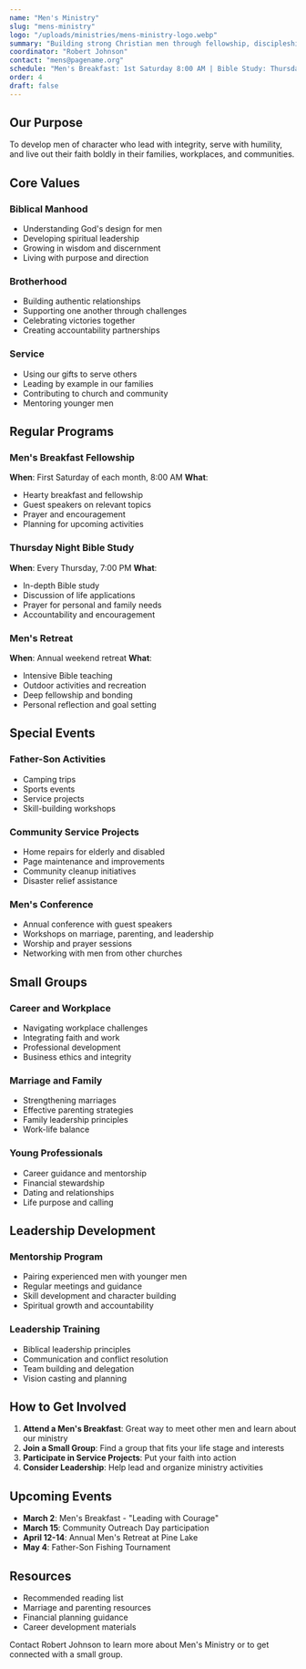 ```yaml
---
name: "Men's Ministry"
slug: "mens-ministry"
logo: "/uploads/ministries/mens-ministry-logo.webp"
summary: "Building strong Christian men through fellowship, discipleship, and service opportunities that strengthen faith and character."
coordinator: "Robert Johnson"
contact: "mens@pagename.org"
schedule: "Men's Breakfast: 1st Saturday 8:00 AM | Bible Study: Thursday 7:00 PM"
order: 4
draft: false
---
```


## Our Purpose

To develop men of character who lead with integrity, serve with humility, and live out their faith boldly in their families, workplaces, and communities.

## Core Values

### Biblical Manhood
- Understanding God's design for men
- Developing spiritual leadership
- Growing in wisdom and discernment
- Living with purpose and direction

### Brotherhood
- Building authentic relationships
- Supporting one another through challenges
- Celebrating victories together
- Creating accountability partnerships

### Service
- Using our gifts to serve others
- Leading by example in our families
- Contributing to church and community
- Mentoring younger men

## Regular Programs

### Men's Breakfast Fellowship
**When**: First Saturday of each month, 8:00 AM
**What**: 
- Hearty breakfast and fellowship
- Guest speakers on relevant topics
- Prayer and encouragement
- Planning for upcoming activities

### Thursday Night Bible Study
**When**: Every Thursday, 7:00 PM
**What**:
- In-depth Bible study
- Discussion of life applications
- Prayer for personal and family needs
- Accountability and encouragement

### Men's Retreat
**When**: Annual weekend retreat
**What**:
- Intensive Bible teaching
- Outdoor activities and recreation
- Deep fellowship and bonding
- Personal reflection and goal setting

## Special Events

### Father-Son Activities
- Camping trips
- Sports events
- Service projects
- Skill-building workshops

### Community Service Projects
- Home repairs for elderly and disabled
- Page maintenance and improvements
- Community cleanup initiatives
- Disaster relief assistance

### Men's Conference
- Annual conference with guest speakers
- Workshops on marriage, parenting, and leadership
- Worship and prayer sessions
- Networking with men from other churches

## Small Groups

### Career and Workplace
- Navigating workplace challenges
- Integrating faith and work
- Professional development
- Business ethics and integrity

### Marriage and Family
- Strengthening marriages
- Effective parenting strategies
- Family leadership principles
- Work-life balance

### Young Professionals
- Career guidance and mentorship
- Financial stewardship
- Dating and relationships
- Life purpose and calling

## Leadership Development

### Mentorship Program
- Pairing experienced men with younger men
- Regular meetings and guidance
- Skill development and character building
- Spiritual growth and accountability

### Leadership Training
- Biblical leadership principles
- Communication and conflict resolution
- Team building and delegation
- Vision casting and planning

## How to Get Involved

1. **Attend a Men's Breakfast**: Great way to meet other men and learn about our ministry
2. **Join a Small Group**: Find a group that fits your life stage and interests
3. **Participate in Service Projects**: Put your faith into action
4. **Consider Leadership**: Help lead and organize ministry activities

## Upcoming Events

- **March 2**: Men's Breakfast - "Leading with Courage"
- **March 15**: Community Outreach Day participation
- **April 12-14**: Annual Men's Retreat at Pine Lake
- **May 4**: Father-Son Fishing Tournament

## Resources

- Recommended reading list
- Marriage and parenting resources
- Financial planning guidance
- Career development materials

Contact Robert Johnson to learn more about Men's Ministry or to get connected with a small group.